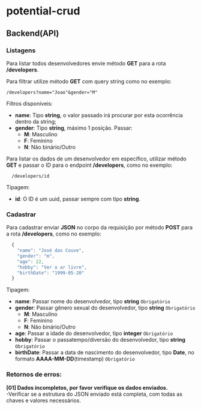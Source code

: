 ﻿# potential-crud


## Backend(API)

### Listagens
Para listar todos desenvolvedores envie método **GET** para a rota **/developers**.

Para filtrar utilize método **GET** com query string como no exemplo:  
```
/developers?name="Joao"&gender="M"
```
Filtros disponíveis:  
* **name**: Tipo **string**, o valor passado irá procurar por esta ocorrência dentro da string;
* **gender**: Tipo **string**, máximo 1 posição. Passar:  
   * **M**: Masculino  
   * **F**: Feminino  
   * **N**: Não binário/Outro

Para listar os dados de um desenvolvedor em específico, utilizar método **GET** e passar o ID para o endpoint **/developers**, como no exemplo:
```
  /developers/id
```
Tipagem:  
* **id**: O ID é um uuid, passar sempre com tipo **string**.

### Cadastrar
Para cadastrar enviar **JSON** no corpo da requisição por método **POST** para a rota **/developers**, como no exemplo:
```javascript
  {
    "name": "José das Couve",
    "gender": "m",
    "age": 22,
    "hobby": "Ver o ar livre",
    "birthDate": "1999-05-20"
  }
```
Tipagem:  
* **name**: Passar nome do desenvolvedor, tipo **string** `Obrigatório`  
* **gender**: Passar gênero sexual do desenvolvedor, tipo **string** `Obrigatório`  
  * **M**: Masculino  
  * **F**: Feminino  
  * **N**: Não binário/Outro  
* **age**: Passar a idade do desenvolvedor, tipo **integer** `Obrigatório`  
* **hobby**: Passar o passatempo/diversão do desenvolvedor, tipo **string** `Obrigatório`  
* **birthDate**: Passar a data de nascimento do desenvolvedor, tipo **Date**, no formato **AAAA-MM-DD**(timestamp) `Obrigatório`  

### Retornos de erros:
 
 **[01] Dados incompletos, por favor verifique os dados enviados.**  
  -Verificar se a estrutura do JSON enviado está completa, com todas as chaves e valores necessários.
